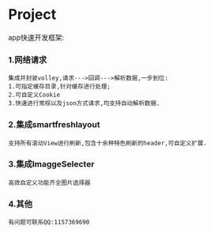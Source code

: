 # Project
app快速开发框架:
### 1.网络请求
```
集成并封装volley,请求--->回调--->解析数据,一步到位:
1.可指定缓存目录,针对缓存进行处理;
2.可自定义Cookie
3.快速进行常规以及json方式请求,均支持自动解析数据.
```
### 2.集成smartfreshlayout
```
支持所有滚动View进行刷新,包含十余种特色刷新的header,可自定义扩展.
```

### 3.集成ImaggeSelecter 
```
高效自定义功能齐全图片选择器
```

### 4.其他
```
有问题可联系QQ:1157369690
```

